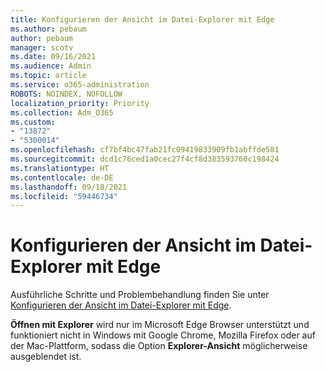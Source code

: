 ```yaml
---
title: Konfigurieren der Ansicht im Datei-Explorer mit Edge
ms.author: pebaum
author: pebaum
manager: scotv
ms.date: 09/16/2021
ms.audience: Admin
ms.topic: article
ms.service: o365-administration
ROBOTS: NOINDEX, NOFOLLOW
localization_priority: Priority
ms.collection: Adm_O365
ms.custom:
- "13872"
- "5300014"
ms.openlocfilehash: cf7bf4bc47fab21fc09419833909fb1abffde581
ms.sourcegitcommit: dcd1c76ced1a0cec27f4cf8d383593760c198424
ms.translationtype: HT
ms.contentlocale: de-DE
ms.lasthandoff: 09/18/2021
ms.locfileid: "59446734"
---
```

# <a name="configure-view-in-file-explorer-with-edge"></a>Konfigurieren der Ansicht im Datei-Explorer mit Edge

Ausführliche Schritte und Problembehandlung finden Sie unter [Konfigurieren der Ansicht im Datei-Explorer mit Edge](https://docs.microsoft.com/SharePoint/sharepoint-view-in-edge#configure-view-in-file-explorer-with-edge).

**Öffnen mit Explorer** wird nur im Microsoft Edge Browser unterstützt und funktioniert nicht in Windows mit Google Chrome, Mozilla Firefox oder auf der Mac-Plattform, sodass die Option **Explorer-Ansicht** möglicherweise ausgeblendet ist.